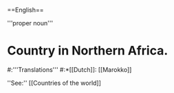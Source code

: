 ==English==

'''proper noun'''

# Country in Northern Africa.
#:'''Translations'''
#:*[[Dutch]]: [[Marokko]]

''See:'' [[Countries of the world]]